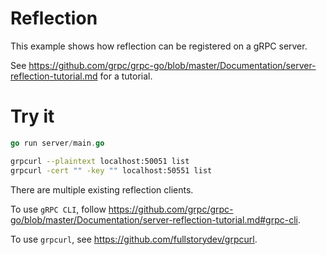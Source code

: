 # Reflection

This example shows how reflection can be registered on a gRPC server.

See
https://github.com/grpc/grpc-go/blob/master/Documentation/server-reflection-tutorial.md
for a tutorial.


# Try it

```go
go run server/main.go
```

```bash
grpcurl --plaintext localhost:50051 list
grpcurl -cert "" -key "" localhost:50551 list
```

There are multiple existing reflection clients.

To use `gRPC CLI`, follow
https://github.com/grpc/grpc-go/blob/master/Documentation/server-reflection-tutorial.md#grpc-cli.

To use `grpcurl`, see https://github.com/fullstorydev/grpcurl.
